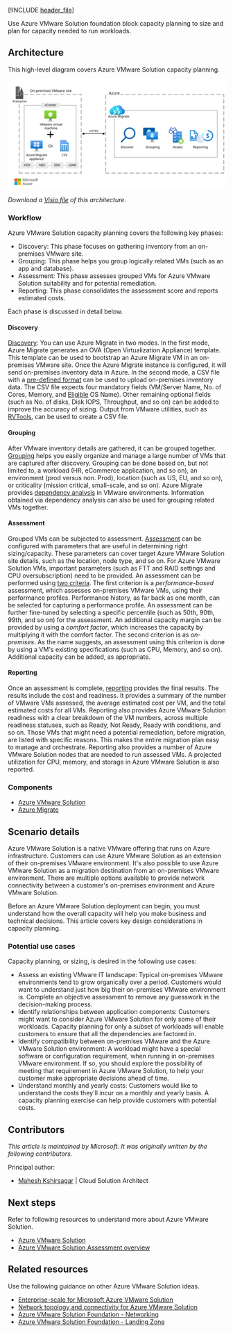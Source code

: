 [!INCLUDE [header_file](../../../includes/sol-idea-header.md)]

Use Azure VMware Solution foundation block capacity planning to size and plan for capacity needed to run workloads.

## Architecture

This high-level diagram covers Azure VMware Solution capacity planning.

![Diagram showing Azure VMware Solution capacity planning.](../media/azure-vmware-solution-sizing.svg)

*Download a [Visio file](https://arch-center.azureedge.net/azure-vmware-solution-capacity.vsdx) of this architecture.*

### Workflow

Azure VMware Solution capacity planning covers the following key phases:

- Discovery: This phase focuses on gathering inventory from an on-premises VMware site.
- Grouping: This phase helps you group logically related VMs (such as an app and database).
- Assessment: This phase assesses grouped VMs for Azure VMware Solution suitability and for potential remediation.
- Reporting: This phase consolidates the assessment score and reports estimated costs.

Each phase is discussed in detail below.

#### Discovery

[Discovery](/azure/migrate/tutorial-discover-VMware): You can use Azure Migrate in two modes. In the first mode, Azure Migrate generates an OVA (Open Virtualization Appliance) template. This template can be used to bootstrap an Azure Migrate VM in an on-premises VMware site. Once the Azure Migrate instance is configured, it will send on-premises inventory data in Azure. In the second mode, a CSV file with a [pre-defined format](/azure/migrate/tutorial-discover-import#prepare-the-csv) can be used to upload on-premises inventory data. The CSV file expects four mandatory fields (VM/Server Name, No. of Cores, Memory, and [Eligible](/azure/migrate/tutorial-discover-import#supported-operating-system-names) OS Name). Other remaining optional fields (such as No. of disks, Disk IOPS, Throughput, and so on) can be added to improve the accuracy of sizing. Output from VMware utilities, such as [RVTools](https://www.robware.net/rvtools), can be used to create a CSV file.

#### Grouping

After VMware inventory details are gathered, it can be grouped together. [Grouping](/azure/migrate/how-to-create-a-group) helps you easily organize and manage a large number of VMs that are captured after discovery. Grouping can be done based on, but not limited to, a workload (HR, eCommerce application, and so on), an environment (prod versus non. Prod), location (such as US, EU, and so on), or criticality (mission critical, small-scale, and so on). Azure Migrate provides [dependency analysis](/azure/migrate/how-to-create-group-machine-dependencies-agentless) in VMware environments. Information obtained via dependency analysis can also be used for grouping related VMs together.

#### Assessment

Grouped VMs can be subjected to assessment. [Assessment](/azure/migrate/tutorial-assess-VMware-azure-VMware-solution) can be configured with parameters that are useful in determining right sizing/capacity. These parameters can cover target Azure VMware Solution site details, such as the location, node type, and so on. For Azure VMware Solution VMs, important parameters (such as FTT and RAID settings and CPU oversubscription) need to be provided. An assessment can be performed using [two criteria](/azure/migrate/tutorial-assess-VMware-azure-VMware-solution#decide-which-assessment-to-run). The first criterion is a _performance-based_ assessment, which assesses on-premises VMware VMs, using their performance profiles. Performance history, as far back as one month, can be selected for capturing a performance profile. An assessment can be further fine-tuned by selecting a specific percentile (such as 50th, 90th, 99th, and so on) for the assessment. An additional capacity margin can be provided by using a _comfort factor_, which increases the capacity by multiplying it with the comfort factor. The second criterion is as _on-premises_. As the name suggests, an assessment using this criterion is done by using a VM's existing specifications (such as CPU, Memory, and so on). Additional capacity can be added, as appropriate.

#### Reporting

Once an assessment is complete, [reporting](/azure/migrate/tutorial-assess-VMware-azure-VMware-solution#review-an-assessment) provides the final results. The results include the cost and readiness. It provides a summary of the number of VMware VMs assessed, the average estimated cost per VM, and the total estimated costs for all VMs. Reporting also provides Azure VMware Solution readiness with a clear breakdown of the VM numbers, across multiple readiness statuses, such as Ready, Not Ready, Ready with conditions, and so on. Those VMs that might need a potential remediation, before migration, are listed with specific reasons. This makes the entire migration plan easy to manage and orchestrate. Reporting also provides a number of Azure VMware Solution nodes that are needed to run assessed VMs. A projected utilization for CPU, memory, and storage in Azure VMware Solution is also reported.

### Components

- [Azure VMware Solution](https://azure.microsoft.com/services/azure-vmware)
- [Azure Migrate](https://azure.microsoft.com/services/azure-migrate)

## Scenario details

Azure VMware Solution is a native VMware offering that runs on Azure infrastructure. Customers can use Azure VMware Solution as an extension of their on-premises VMware environment. It's also possible to use Azure VMware Solution as a migration destination from an on-premises VMware environment. There are multiple options available to provide network connectivity between a customer's on-premises environment and Azure VMware Solution.

Before an Azure VMware Solution deployment can begin, you must understand how the overall capacity will help you make business and technical decisions. This article covers key design considerations in capacity planning.

### Potential use cases

Capacity planning, or sizing, is desired in the following use cases:

- Assess an existing VMware IT landscape: Typical on-premises VMware environments tend to grow organically over a period. Customers would want to understand just how big their on-premises VMware environment is. Complete an objective assessment to remove any guesswork in the decision-making process.
- Identify relationships between application components: Customers might want to consider Azure VMware Solution for only some of their workloads. Capacity planning for only a subset of workloads will enable customers to ensure that all the dependencies are factored in.
- Identify compatibility between on-premises VMware and the Azure VMware Solution environment: A workload might have a special software or configuration requirement, when running in on-premises VMware environment. If so, you should explore the possibility of meeting that requirement in Azure VMware Solution, to help your customer make appropriate decisions ahead of time.
- Understand monthly and yearly costs: Customers would like to understand the costs they'll incur on a monthly and yearly basis. A capacity planning exercise can help provide customers with potential costs.

## Contributors

*This article is maintained by Microsoft. It was originally written by the following contributors.*

Principal author:

 * [Mahesh Kshirsagar](https://www.linkedin.com/in/mahesh-kshirsagar-msft) | Cloud Solution Architect

## Next steps

Refer to following resources to understand more about Azure VMware Solution.

* [Azure VMware Solution](/azure/azure-vmware)
* [Azure VMware Solution Assessment overview](/azure/migrate/how-to-create-azure-vmware-solution-assessment)

## Related resources

Use the following guidance on other Azure VMware Solution ideas.

* [Enterprise-scale for Microsoft Azure VMware Solution](/azure/cloud-adoption-framework/scenarios/azure-vmware/enterprise-scale-landing-zone)
* [Network topology and connectivity for Azure VMware Solution](/azure/cloud-adoption-framework/scenarios/azure-vmware/eslz-network-topology-connectivity)
* [Azure VMware Solution Foundation - Networking](/azure/architecture/solution-ideas/articles/azure-vmware-solution-foundation-networking)
* [Azure VMware Solution Foundation - Landing Zone](/azure/architecture/solution-ideas/articles/azure-vmware-solution-foundation-landing-zone)
